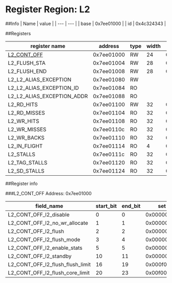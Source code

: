 # Register Region: L2


##Info
| Name | value |
| --- | --- |
| base | 0x7ee01000 |
| id | 0x4c324343 |

##Registers

| register name | address | type | width | mask | reset |
| --- | --- | --- | --- | --- | --- |
| [L2_CONT_OFF](#l2_cont_off) | 0x7ee01000 | RW | 24 | 0x00ff0c3f | 0000000000 |
| L2_FLUSH_STA | 0x7ee01004 | RW | 28 | 0x0fffffe0 | 0000000000 |
| L2_FLUSH_END | 0x7ee01008 | RW | 28 | 0x0fffffe0 | 0x0fffffe0 |
| L2_L2_ALIAS_EXCEPTION | 0x7ee01080 | RW |  |  | 0000000000 |
| L2_L2_ALIAS_EXCEPTION_ID | 0x7ee01084 | RO |  |  | 0000000000 |
| L2_L2_ALIAS_EXCEPTION_ADDR | 0x7ee01088 | RO |  |  | 0000000000 |
| L2_RD_HITS | 0x7ee01100 | RW | 32 | 0xffffffff |  |
| L2_RD_MISSES | 0x7ee01104 | RO | 32 | 0xffffffff |  |
| L2_WR_HITS | 0x7ee01108 | RO | 32 | 0xffffffff |  |
| L2_WR_MISSES | 0x7ee0110c | RO | 32 | 0xffffffff |  |
| L2_WR_BACKS | 0x7ee01110 | RO | 32 | 0xffffffff |  |
| L2_IN_FLIGHT | 0x7ee01114 | RO | 4 | 0x0000000f |  |
| L2_STALLS | 0x7ee0111c | RO | 32 | 0xffffffff |  |
| L2_TAG_STALLS | 0x7ee01120 | RO | 32 | 0xffffffff |  |
| L2_SD_STALLS | 0x7ee01124 | RO | 32 | 0xffffffff |  |

##Register info


###L2_CONT_OFF
 Address: 0x7ee01000

| field_name | start_bit | end_bit | set | clear | reset |
| --- | --- | --- | --- | --- | --- |
| L2_CONT_OFF_l2_disable | 0 | 0 | 0x00000001 | 0xfffffffe | 0x0 |
| L2_CONT_OFF_l2_no_wr_allocate | 1 | 1 | 0x00000002 | 0xfffffffd | 0x0 |
| L2_CONT_OFF_l2_flush | 2 | 2 | 0x00000004 | 0xfffffffb | 0x0 |
| L2_CONT_OFF_l2_flush_mode | 3 | 4 | 0x00000018 | 0xffffffe7 | 0x0 |
| L2_CONT_OFF_l2_enable_stats | 5 | 5 | 0x00000020 | 0xffffffdf | 0x0 |
| L2_CONT_OFF_l2_standby | 10 | 11 | 0x00000c00 | 0xfffff3ff | 0x0 |
| L2_CONT_OFF_l2_flush_flush_limit | 16 | 19 | 0x000f0000 | 0xfff0ffff | 0x0 |
| L2_CONT_OFF_l2_flush_core_limit | 20 | 23 | 0x00f00000 | 0xff0fffff | 0x0 |
